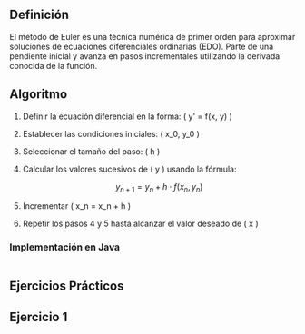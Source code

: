 ## Definición

El método de Euler es una técnica numérica de primer orden para aproximar soluciones de ecuaciones diferenciales ordinarias (EDO). Parte de una pendiente inicial y avanza en pasos incrementales utilizando la derivada conocida de la función.

## Algoritmo
1. Definir la ecuación diferencial en la forma: \( y' = f(x, y) \)
   
2. Establecer las condiciones iniciales: \( x_0, y_0 \)
   
3. Seleccionar el tamaño del paso: \( h \)
   
4. Calcular los valores sucesivos de \( y \) usando la fórmula:

   $$
   y_{n+1} = y_n + h \cdot f(x_n, y_n)
   $$

5. Incrementar \( x_n = x_n + h \)
   
6. Repetir los pasos 4 y 5 hasta alcanzar el valor deseado de \( x \)
   
### Implementación en Java
```java
```
## Ejercicios Prácticos
## Ejercicio 1

